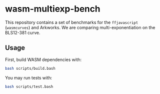 # wasm-multiexp-bench

This repository contains a set of benchmarks for the `ffjavascript` (`wasmcurves`) and Arkworks. We are comparing
multi-exponentiation on the BLS12-381 curve.

## Usage

First, build WASM dependencies with:

```bash
bash scripts/build.bash
```

You may run tests with:

```bash
bash scripts/test.bash
```
